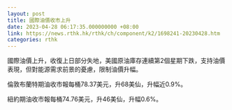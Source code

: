 ```yaml
---
layout: post
title: 國際油價收市上升
date: 2023-04-28 06:17:35.000000000 +08:00
link: https://news.rthk.hk/rthk/ch/component/k2/1698241-20230428.htm
categories: rthk
---
```


國際油價上升，收復上日部分失地，美國原油庫存連續第2個星期下跌，支持油價表現，但對能源需求前景的憂慮，限制油價升幅。

倫敦布蘭特期油收市報每桶78.37美元，升68美仙，升幅近0.9%。

紐約期油收市報每桶74.76美元，升46美仙，升幅0.6%。
